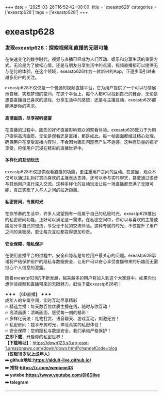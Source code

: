 +++
date = '2025-03-26T16:52:42+08:00'
title = 'exeastp628'
categories = ['exeastp628']
tags = ['exeastp628']
+++

# exeastp628

### 发现exeastp628：探索视频和直播的无限可能

在快速变化的数字时代，视频与直播已经成为人们互动、娱乐和分享生活的重要方式。无论是为了放松心情，还是与朋友分享生活中的点滴，视频直播都可以提供无与伦比的体验。在这个领域，exeastp628作为一款新兴的App，正逐步吸引越来越多用户的关注。

exeastp628不仅仅是一个普通的视频直播平台，它为用户提供了一个可以尽情展示自我、实现梦想的空间。在这个平台上，每个人都可以找到自己的舞台，无论是想要直播自己喜欢的游戏、分享生活中的感悟，还是与主播互动，exeastp628都能满足你的需求。

#### 高清画质，尽享视听盛宴

在直播的过程中，画质的好坏直接影响观众的观看体验。exeastp628致力于为用户提供高清画质，无论是观看还是直播，都是如此。每一帧画面都经过精心处理，确保用户在享受直播内容时，不会因为画质问题而产生不适感。这种高质量的视听享受，将使用户沉浸在精彩的直播世界中。

#### 多样化的互动玩法

exeastp628不仅提供观看直播的功能，更注重用户之间的互动。在这里，观众不仅可以通过礼物打赏向喜欢的主播表达支持，还可以参与实时聊天，甚至通过语音与其他用户进行深入交流。这种多样化的互动玩法让每一场直播都充满了无限可能，真正实现了人与人之间的拉近距离。

#### 私密房间，专属时光

在快节奏的生活中，许多人渴望拥有一段属于自己的私密时光。exeastp628推出的私密房间功能，正好可以满足这一需求。在私密空间中，你可以与喜欢的主播或朋友分享自己的想法，享受无干扰的交流体验。这种专属的时光，不仅提升了用户之间的亲密感，更让每次互动都变得更加珍贵。

#### 安全保障，隐私保护

在使用直播平台的过程中，安全和隐私是每位用户最关心的问题。exeastp628承诺将严格保护用户的隐私与数据安全，让用户可以安心享受直播带来的乐趣而无需担心个人信息的泄露。

随着exeastp628的不断发展，越来越多的用户将加入到这个大家庭中。如果你也想体验视频和直播带来的无限魅力，赶快下载exeastp628吧！

✦✦✦ 【6D直播】 ✦✦✦  
成年人的专属空间，实时互动尽享精彩  
🔥 精选主播：每天数百位优质主播在线，随时与你互动！  
🔥 高清画质：清晰画面，感受每一刻的精彩！  
🔥 多样化玩法：礼物打赏、语音聊天、游戏互动，刺激无穷！  
🔥 私密房间：独享专属时光，体验真实的私密体验！  
🔥 安全保障：您的隐私与数据安全，我们承诺严格保护！  
**立即下载**，开启你的私密世界！  
**【下载地址】**：https://down123.s3.ap-east-1.amazonaws.com/down/down.html?channelCode=blog  
**（仅限18岁以上成年人）  
➡️ github地址:https://aldult-live.github.io/  
➡️ 推特:https://x.com/wegame33  
➡️ yutebe:https://www.youtube.com/@6Dlive  
➡️ telegram**  


---
